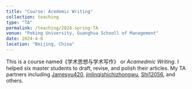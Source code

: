 ```yaml
---
title: "Course: Acedemic Writing"
collection: teaching
type: "TA"
permalink: /teaching/2024-spring-TA
venue: "Peking University, Guanghua Schooll of Management"
date: 2024-4-8
location: "Beijing, China"
---
```


This is a course named《学术思想与学术写作》 or *Acamedmic Writing*.
I helped six master students to draft, revise, and polish their articles.
My TA partners including [
Jamesyu420](https://github.com/Jamesyu420), [jinlinqishichizhongwu](https://github.com/jinlinqishichizhongwu), [Shi12056](https://github.com/Shi12056), and others.